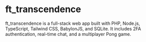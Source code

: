 # ft_transcendence
ft_transcendence is a full-stack web app built with PHP, Node.js, TypeScript, Tailwind CSS, BabylonJS, and SQLite. It includes 2FA authentication, real-time chat, and a multiplayer Pong game.
